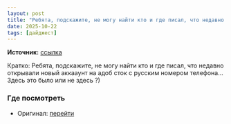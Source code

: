 ```yaml
---
layout: post
title: "Ребята, подскажите, не могу найти кто и где писал, что недавно открывали новый аккааунт на адо [...]"
date: 2025-10-22
tags: [дайджест]
---
```


**Источник:** [ссылка](https://t.me/fotostoki_ru_chat/32366)

Кратко: Ребята, подскажите, не могу найти кто и где писал, что недавно открывали новый аккааунт на адоб сток с русским номером телефона...  Здесь это было или не здесь ?)

### Где посмотреть
- Оригинал: [перейти]({link})
